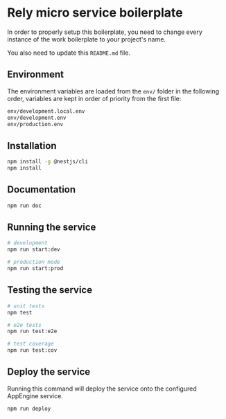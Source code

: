 Rely micro service boilerplate
==============================
In order to properly setup this boilerplate, you need to change every instance
of the work boilerplate to your project's name.

You also need to update this `README.md` file.

Environment
-----------
The environment variables are loaded from the `env/` folder in the following
order, variables are kept in order of priority from the first file:

```bash
env/development.local.env
env/development.env
env/production.env
```

Installation
------------
```bash
npm install -g @nestjs/cli
npm install
```

Documentation
-------------
```bash
npm run doc
```

Running the service
-------------------
```bash
# development
npm run start:dev

# production mode
npm run start:prod
```

Testing the service
-------------------
```bash
# unit tests
npm test

# e2e tests
npm run test:e2e

# test coverage
npm run test:cov
```

Deploy the service
------------------
Running this command will deploy the service onto the configured AppEngine
service.
```bash
npm run deploy
```